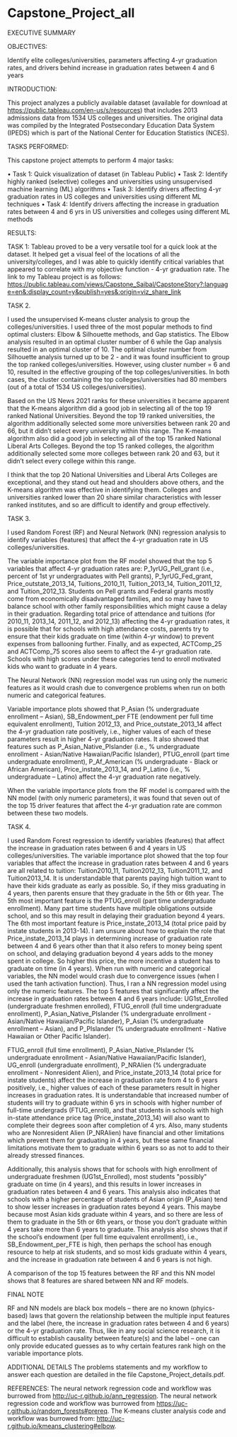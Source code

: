 # Capstone_Project_all

EXECUTIVE SUMMARY

OBJECTIVES:

Identify elite colleges/universities, parameters affecting 4-yr graduation rates, and drivers behind increase in graduation rates between 4 and 6 years

INTRODUCTION: 

This project analyzes a publicly available dataset (available for download at https://public.tableau.com/en-us/s/resources) that includes 2013 admissions data from 1534 US colleges and universities. The original data was compiled by the Integrated Postsecondary Education Data System (IPEDS) which is part of the National Center for Education Statistics (NCES).

TASKS PERFORMED: 

This capstone project attempts to perform 4 major tasks:

•	Task 1: Quick visualization of dataset (in Tableau Public)
•	Task 2: Identify highly ranked (selective) colleges and universities using unsupervised machine learning (ML) algorithms
•	Task 3: Identify drivers affecting 4-yr graduation rates in US colleges and universities using different ML techniques
•	Task 4: Identify drivers affecting the increase in graduation rates between 4 and 6 yrs in US universities and colleges using different ML methods

RESULTS:

TASK 1: Tableau proved to be a very versatile tool for a quick look at the dataset. It helped get a visual feel of the locations of all the university/colleges, and I was able to quickly identify critical variables that appeared to correlate with my objective function - 4-yr graduation rate. The link to my Tableau project is as follows: https://public.tableau.com/views/Capstone_Saibal/CapstoneStory?:language=en&:display_count=y&publish=yes&:origin=viz_share_link

TASK 2.

I used the unsupervised K-means cluster analysis to group the colleges/universities. I used three of the most popular methods to find optimal clusters: Elbow & Silhouette methods, and Gap statistics. The Elbow analysis resulted in an optimal cluster number of 6 while the Gap analysis resulted in an optimal cluster of 10. The optimal cluster number from Silhouette analysis turned up to be 2 - and it was found insufficient to group the top ranked colleges/universities. However, using cluster number = 6 and 10, resulted in the effective grouping of the top colleges/universities. In both cases, the cluster containing the top colleges/universities had 80 members (out of a total of 1534 US colleges/universities).

Based on the US News 2021 ranks for these universities it became apparent that the K-means algorithm did a good job in selecting all of the top 19 ranked National Universities. Beyond the top 19 ranked universities, the algorithm additionally selected some more universities between rank 20 and 66, but it didn’t select every university within this range. The K-means algorithm also did a good job in selecting all of the top 15 ranked National Liberal Arts Colleges. Beyond the top 15 ranked colleges, the algorithm additionally selected some more colleges between rank 20 and 63, but it didn’t select every college within this range.

I think that the top 20 National Universities and Liberal Arts Colleges are exceptional, and they stand out head and shoulders above others, and the K-means algorithm was effective in identifying them. Colleges and universities ranked lower than 20 share similar characteristics with lesser ranked institutes, and so are difficult to identify and group effectively.

TASK 3.

I used Random Forest (RF) and Neural Network (NN) regression analysis to identify variables (features) that affect the 4-yr graduation rate in US colleges/universities.

The variable importance plot from the RF model showed that the top 5 variables that affect 4-yr graduation rates are: P_1yrUG_Pell_grant (i.e., percent of 1st yr undergraduates with Pell grants), P_1yrUG_Fed_grant, Price_outstate_2013_14, Tuitions_2010_11, Tuition_2013_14, Tuition_2011_12, and Tuition_2012_13. Students on Pell grants and Federal grants mostly come from economically disadvantaged families, and so may have to balance school with other family responsibilities which might cause a delay in their graduation. Regarding total price of attendance and tuitions (for 2010_11, 2013_14, 2011_12, and 2012_13) affecting the 4-yr graduation rates, it is possible that for schools with high attendance costs, parents try to ensure that their kids graduate on time (within 4-yr window) to prevent expenses from ballooning further. Finally, and as expected, ACTComp_25 and ACTComp_75 scores also seem to affect the 4-yr graduation rate. Schools with high scores under these categories tend to enroll motivated kids who want to graduate in 4 years.

The Neural Network (NN) regression model was run using only the numeric features as it would crash due to convergence problems when run on both numeric and categorical features.

Variable importance plots showed that P_Asian (% undergraduate enrollment – Asian), SB_Endowment_per FTE (endowment per full time equivalent enrollment), Tuition 2012_13, and Price_outstate_2013_14 affect the 4-yr graduation rate positively, i.e., higher values of each of these parameters result in higher 4-yr graduation rates. It also showed that features such as P_Asian_Native_PIslander (i.e., % undergraduate enrollment - Asian/Native Hawaiian/Pacific Islander), PTUG_enroll (part time undergraduate enrollment), P_Af_American (% undergraduate - Black or African American), Price_instate_2013_14, and P_Latino (i.e., % undergraduate – Latino) affect the 4-yr graduation rate negatively.

When the variable importance plots from the RF model is compared with the NN model (with only numeric parameters), it was found that seven out of the top 15 driver features that affect the 4-yr graduation rate are common between these two models.

TASK 4.

I used Random Forest regression to identify variables (features) that affect the increase in graduation rates between 6 and 4 years in US colleges/universities. The variable importance plot showed that the top four variables that affect the increase in graduation rates between 4 and 6 years are all related to tuition: Tuition2010_11, Tuition2012_13, Tuition2011_12, and Tuition2013_14. It is understandable that parents paying high tuition want to have their kids graduate as early as possible. So, if they miss graduating in 4 years, then parents ensure that they graduate in the 5th or 6th year. The 5th most important feature is the PTUG_enroll (part time undergraduate enrollment). Many part time students have multiple obligations outside school, and so this may result in delaying their graduation beyond 4 years. The 6th most important feature is Price_instate_2013_14 (total price paid by instate students in 2013-14). I am unsure about how to explain the role that Price_instate_2013_14 plays in determining increase of graduation rate between 4 and 6 years other than that it also refers to money being spent on school, and delaying graduation beyond 4 years adds to the money spent in college. So higher this price, the more incentive a student has to graduate on time (in 4 years).
When run with numeric and categorical variables, the NN model would crash due to convergence issues (when I used the tanh activation function). Thus, I ran a NN regression model using only the numeric features. The top 5 features that significantly affect the increase in graduation rates between 4 and 6 years include: UG1st_Enrolled (undergraduate freshmen enrolled), FTUG_enroll (full time undergraduate enrollment), P_Asian_Native_PIslander (% undergraduate enrollment - Asian/Native Hawaiian/Pacific Islander), P_Asian (% undergraduate enrollment – Asian), and P_PIslander (% undergraduate enrollment - Native Hawaiian or Other Pacific Islander).

FTUG_enroll (full time enrollment), P_Asian_Native_PIslander (% undergraduate enrollment - Asian/Native Hawaiian/Pacific Islander), UG_enroll (undergraduate enrollment), P_NRAlien (% undergraduate enrollment - Nonresident Alien), and Price_instate_2013_14 (total price for instate students) affect the increase in graduation rate from 4 to 6 years positively, i.e., higher values of each of these parameters result in higher increases in graduation rates. It is understandable that increased number of students will try to graduate within 6 yrs in schools with higher number of full-time undergrads (FTUG_enroll), and that students in schools with high in-state attendance price tag (Price_instate_2013_14) will also want to complete their degrees soon after completion of 4 yrs. Also, many students who are Nonresident Alien (P_NRAlien) have financial and other limitations which prevent them for graduating in 4 years, but these same financial limitations motivate them to graduate within 6 years so as not to add to their already stressed finances.

Additionally, this analysis shows that for schools with high enrollment of undergraduate freshmen (UG1st_Enrolled), most students "possibly" graduate on time (in 4 years), and this results in lower increases in graduation rates between 4 and 6 years. This analysis also indicates that schools with a higher percentage of students of Asian origin (P_Asian) tend to show lesser increases in graduation rates beyond 4 years. This maybe because most Asian kids graduate within 4 years, and so there are less of them to graduate in the 5th or 6th years, or those you don’t graduate within 4 years take more than 6 years to graduate. This analysis also shows that if the school’s endowment (per full time equivalent enrollment), i.e., SB_Endowment_per_FTE is high, then perhaps the school has enough resource to help at risk students, and so most kids graduate within 4 years, and the increase in graduation rate between 4 and 6 years is not high.

A comparison of the top 15 features between the RF and this NN model shows that 8 features are shared between NN and RF models.

FINAL NOTE

RF and NN models are black box models – there are no known (phyics-based) laws that govern the relationship between the multiple input features and the label (here, the increase in graduation rates between 4 and 6 years) or the 4-yr graduation rate. Thus, like in any social science research, it is difficult to establish causality between feature(s) and the label – one can only provide educated guesses as to why certain features rank high on the variable importance plots.

ADDITIONAL DETAILS
The problems statements and my workflow to answer each question are detailed in the file Capstone_Project_details.pdf.

REFERENCES:
The neural network regression code and workflow was burrowed from http://uc-r.github.io/ann_regression. The neural network regression code and workflow was burrowed from https://uc-r.github.io/random_forests#prereq. The K-means cluster analysis code and workflow was burrowed from: http://uc-r.github.io/kmeans_clustering#elbow.

